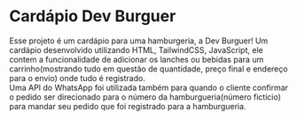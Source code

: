 <h1>Cardápio Dev Burguer</h1>

  Esse projeto é um cardápio para uma hamburgeria, a Dev Burguer!
Um cardápio desenvolvido utilizando HTML, TailwindCSS, JavaScript, ele contem a funcionalidade de adicionar os lanches ou bebidas para um carrinho(mostrando tudo em questão de quantidade, preço final e endereço para o envio) onde tudo é registrado. <br/>
  Uma API do WhatsApp foi utilizada também para quando o cliente confirmar o pedido ser direcionado para o número da hamburgueria(número fictício) para mandar seu pedido que foi registrado para a hamburgueria.
